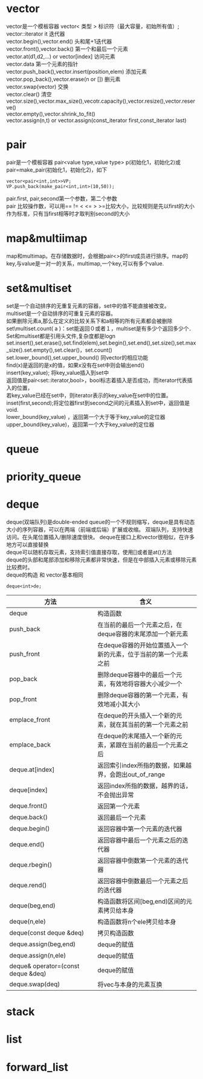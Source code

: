 # vector
vector是一个模板容器 vector< 类型 > 标识符（最大容量，初始所有值）;  
vector<value type>::iterator it 迭代器  
vector.begin(),vector.end()  头和尾+1迭代器  
vector.front(),vector.back()  第一个和最后一个元素  
vector.at<value type>(d1,d2,...) or vector[index]  访问元素  
vector.data  第一个元素的指针  
vector.push_back(),vector.insert(position,elem) 添加元素    
vector.pop_back(),vector.erase(n or [])  删元素  
vector.swap(vector)  交换   
vector.clear()  清空  
vector.size(),vector.max_size(),vecotr.capacity(),vector.resize(),vector.reserve()  
vector.empty(),vector.shrink_to_fit()  
vector.assign(n,t) or vector.assign(const_iterator first,const_iterator last)  
# pair
pair是一个模板容器 pair<value type,value type> p(初始化1，初始化2)或pair=make_pair(初始化1，初始化2)，如下  
```
vector<pair<int,int>>VP;  
VP.push_back(make_pair<int,int>(10,50));  
```
pair.first, pair,second第一个参数，第二个参数  
pair 比较操作数，可以用== != < <= > >=比较大小，比较规则是先以first的大小作为标准，只有当first相等时才取判别second的大小  
# map&multiimap
map和multimap。在存储数据时，会根据pair<>的first成员进行排序。map的key,与value是一对一的关系，multimap,一个key,可以有多个value.
# set&multiset
set是一个自动排序的无重复元素的容器，set中的值不能直接被改变。  
multiset是一个自动排序的可重复元素的容器。  
如果删除元素a,那么在定义的比较关系下和a相等的所有元素都会被删除  
set\multiset.count( a )：set能返回０或者１，multiset是有多少个返回多少个．  
Set和multiset都是引用<set>头文件,复杂度都是logn  
set.insert(),set.erase(),set.find(elem),set.begin(),set.end(),set.size(),set.max_size().set.empty(),set.clear()，set.count()
set.lower_bound(),set.upper_bound()  同vector的相应功能  
find(x)是返回的是x的值，如果x没有在set中则会输出end()  
insert(key_value); 将key_value插入到set中  
返回值是pair<set<int>::iterator,bool>，bool标志着插入是否成功，而iterator代表插入的位置，  
若key_value已经在set中，则iterator表示的key_value在set中的位置。  
inset(first,second);将定位器first到second之间的元素插入到set中，返回值是void.  
lower_bound(key_value) ，返回第一个大于等于key_value的定位器  
upper_bound(key_value)，返回第一个大于key_value的定位器  
# queue
# priority_queue
# deque 
  deque(双端队列)是double-ended queue的一个不规则缩写，deque是具有动态大小的序列容器，可以在两端（前端或后端）扩展或收缩。 
  双端队列，支持快速访问。在头尾位置插入/删除速度很快。 
  deque在接口上和vector很相似，在许多地方可以直接替换  
  deque可以随机存取元素，支持索引值直接存取，使用[]或者是at()方法  
  deque的头部和尾部添加和移除元素都非常快速，但是在中部插入元素或移除元素比较费时。  
  deque的构造 和 vector基本相同  
  ```
  deque<int>de;
  ```
  方法|含义  
  ------|---------  
  deque|构造函数   
  push_back|在当前的最后一个元素之后，在deque容器的末尾添加一个新元素  
  push_front|在deque容器的开始位置插入一个新的元素，位于当前的第一个元素之前  
  pop_back|删除deque容器中的最后一个元素，有效地将容器大小减少一个  
  pop_front|删除deque容器的第一个元素，有效地减小其大小  
  emplace_front|在deque的开头插入一个新的元素，就在其当前的第一个元素之前  
  emplace_back|在deque的末尾插入一个新的元素，紧跟在当前的最后一个元素之后  
  deque.at[index]|返回索引index所指的数据，如果越界，会跑出out_of_range   
  deque[index]|返回index所指的数据，越界的话，不会抛出异常  
  deque.front()|返回第一个元素  
  deque.back()|返回最后一个元素  
  deque.begin()|返回容器中第一个元素的迭代器  
  deque.end()|返回容器中最后一个元素之后的迭代器  
  deque.rbegin()|返回容器中倒数第一个元素的迭代器 
  deque.rend()|返回容器中倒数最后一个元素之后的迭代器  
  deque(beg,end)|构造函数将区间[beg,end)区间的元素拷贝给本身  
  deque(n,ele)|构造函数将n个ele拷贝给本身  
  deque(const deque &deq)|拷贝构造函数  
  deque.assign(beg,end)|deque的赋值   
  deque.assign(n,ele)|deque的赋值  
  deque& operator=(const deque &deq)|deque的赋值 
  deque.swap(deq)|将vec与本身的元素互换  
  
# stack
# list
# forward_list

